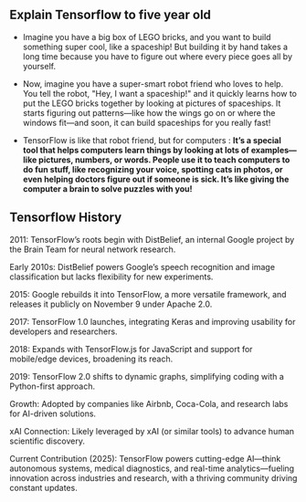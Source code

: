 ## Explain Tensorflow to five year old
- Imagine you have a big box of LEGO bricks, and you want to build something super cool, like a spaceship! But building it by hand takes a long time because you have to figure out where every piece goes all by yourself.

- Now, imagine you have a super-smart robot friend who loves to help. You tell the robot, "Hey, I want a spaceship!" and it quickly learns how to put the LEGO bricks together by looking at pictures of spaceships. It starts figuring out patterns—like how the wings go on or where the windows fit—and soon, it can build spaceships for you really fast!

- TensorFlow is like that robot friend, but for computers : **It’s a special tool that helps computers learn things by looking at lots of examples—like pictures, numbers, or words. People use it to teach computers to do fun stuff, like recognizing your voice, spotting cats in photos, or even helping doctors figure out if someone is sick. It’s like giving the computer a brain to solve puzzles with you!** 





## Tensorflow History
2011: TensorFlow’s roots begin with DistBelief, an internal Google project by the Brain Team for neural network research.

Early 2010s: DistBelief powers Google’s speech recognition and image classification but lacks flexibility for new experiments.

2015: Google rebuilds it into TensorFlow, a more versatile framework, and releases it publicly on November 9 under Apache 2.0.

2017: TensorFlow 1.0 launches, integrating Keras and improving usability for developers and researchers.

2018: Expands with TensorFlow.js for JavaScript and support for mobile/edge devices, broadening its reach.

2019: TensorFlow 2.0 shifts to dynamic graphs, simplifying coding with a Python-first approach.

Growth: Adopted by companies like Airbnb, Coca-Cola, and research labs for AI-driven solutions.

xAI Connection: Likely leveraged by xAI (or similar tools) to advance human scientific discovery.

Current Contribution (2025): TensorFlow powers cutting-edge AI—think autonomous systems, medical diagnostics, and real-time analytics—fueling innovation across industries and research, with a thriving community driving constant updates.


